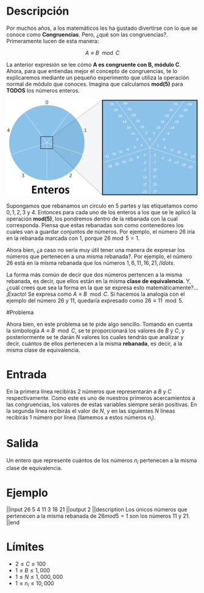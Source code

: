 # Descripción

Por muchos años, a los matemáticos les ha gustado divertirse con lo que se conoce como **Congruencias**. Pero, ¿qué son las congruencias?. Primeramente lucen de esta manera:

$$A \equiv B \mod C$$

La anterior expresión se lee cómo **A es congruente con B, módulo C**. Ahora, para que entiendas mejor el concepto de congruencias, te lo explicaremos mediante un pequeño experimento que utiliza la operación normal de módulo que conoces. Imagina que calculamos **mod(5)** para **TODOS** los números enteros.

![congruences](congruences.png)

Supongamos que rebanamos un circulo en 5 partes y las etiquetamos como $0,1,2,3$ y $4$. Entonces para cada uno de los enteros a los que se le aplicó la operación **mod(5)**, los pondremos dentro de la rebanada con la cual corresponda. Piensa que estas rebanadas son como contenedores los cuales van a guardar conjuntos de números. Por ejemplo, el número 26 iría en la rebanada marcada con 1, porque $26 \bmod 5 = 1$.

Ahora bien, ¿a caso no sería muy útil tener una manera de expresar los números que pertenecen a una misma rebanada?. Por ejemplo, el número 26 está en la misma rebanada que los números $1, 6, 11, 16, 21, /ldots$.

La forma más común de decir que dos números pertencen a la misma rebanada, es decir, que ellos están en la misma **clase de equivalencia**. Y, ¿cuál crees que sea la forma en la que se expresa esto matemáticamente?... ¡Exacto! Se expresa como $A \equiv B \mod C$. Si hacemos la analogía con el ejemplo del número 26 y 11, quedaría expresado como $26 \equiv 11 \mod 5$.

#Problema

Ahora bien, en este problema se te pide algo sencillo. Tomando en cuenta la simbología $A \equiv B \mod C$, se te proporcionará los valores de $B$ y $C$, y posteriormente se te darán $N$ valores los cuales tendrás que analizar y decir, cuántos de ellos pertenecen a la misma **rebanada**, es decir, a la misma clase de equivalencia.

# Entrada

En la primera línea recibirás 2 números que representarán a $B$ y $C$ respectivamente. Como este es uno de nuestros primeros acercamientos a las congruencias, los valores de estas variables siempre serán positivas. En la segunda línea recibirás el valor de $N$, y en las siguientes $N$ líneas recibirás 1 número por línea (llamemos a estos números $n_i$). 

# Salida
Un entero que represente cuántos de los números $n_i$ pertenecen a la misma clase de equivalencia.

# Ejemplo

||input
26 5
4
11
3
18
21
||output
2
||description
Los únicos números que pertenecen a la misma rebanada de $26 mod 5=1$ son los números 11 y 21.
||end

# Límites
* $2 \leq C \leq 100$
* $1 \leq B \leq 1,000$
* $1 \leq N \leq 1,000,000$
* $1 \leq n_i \leq 10,000$
